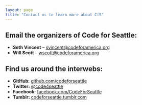```yaml
---
layout: page
title: "Contact us to learn more about CfS"
---
```


## Email the organizers of Code for Seattle:
- **Seth Vincent** – svincent@codeforamerica.org
- **Will Scott** – wscott@codeforamerica.org


## Find us around the interwebs:
- **GitHub:** [github.com/codeforseattle](https://github.com/codeforseattle)
- **Twitter:** <a href="http://twitter.com/code4seattle" target="_blank">@code4seattle</a>
- **Facebook:** <a href="https://www.facebook.com/CodeForSeattle" target="_blank">facebook.com/CodeForSeattle</a>
- **Tumblr:** <a href="http://codeforseattle.tumblr.com" target="_blank">codeforseattle.tumblr.com</a>